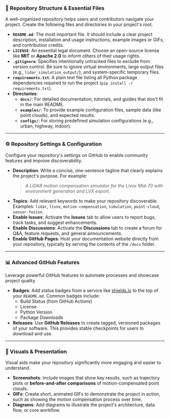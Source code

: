 ### 📂 Repository Structure & Essential Files

A well-organized repository helps users and contributors navigate your project. Create the following files and directories in your project's root.

* **`README.md`**: The most important file. It should include a clear project description, installation and usage instructions, example images or GIFs, and contribution credits.
* **`LICENSE`**: An essential legal document. Choose an open-source license like **MIT** or **Apache 2.0** to inform others of their usage rights.
* **`.gitignore`**: Specifies intentionally untracked files to exclude from version control. Be sure to ignore virtual environments, large output files (e.g., `lidar_simulation_output/`), and system-specific temporary files.
* **`requirements.txt`**: A plain text file listing all Python package dependencies required to run the project (`pip install -r requirements.txt`).
* **Directories**:
    * **`docs/`**: For detailed documentation, tutorials, and guides that don't fit in the main README.
    * **`examples/`**: To provide example configuration files, sample data (like point clouds), and expected results.
    * **`configs/`**: For storing predefined simulation configurations (e.g., urban, highway, indoor).

---

### ⚙️ Repository Settings & Configuration

Configure your repository's settings on GitHub to enable community features and improve discoverability.

* **Description**: Write a concise, one-sentence tagline that clearly explains the project's purpose. For example:
    > *A LiDAR motion compensation simulator for the Livox Mid-70 with environment generation and LVX export.*
* **Topics**: Add relevant keywords to make your repository discoverable. Examples: `lidar`, `livox`, `motion-compensation`, `simulation`, `point-cloud`, `sensor-fusion`.
* **Enable Issues**: Activate the **Issues** tab to allow users to report bugs, track tasks, and suggest enhancements.
* **Enable Discussions**: Activate the **Discussions** tab to create a forum for Q&A, feature requests, and general announcements.
* **Enable GitHub Pages**: Host your documentation website directly from your repository, typically by serving the contents of the `/docs` folder.

---

### 📊 Advanced GitHub Features

Leverage powerful GitHub features to automate processes and showcase project quality.

* **Badges**: Add status badges from a service like [shields.io](https://shields.io/) to the top of your `README.md`. Common badges include:
    * Build Status (from GitHub Actions)
    * License
    * Python Version
    * Package Downloads
* **Releases**: Use **GitHub Releases** to create tagged, versioned packages of your software. This provides stable checkpoints for users to download and use.

---

### 📸 Visuals & Presentation

Visual aids make your repository significantly more engaging and easier to understand.

* **Screenshots**: Include images that show key results, such as trajectory plots or **before-and-after comparisons** of motion-compensated point clouds.
* **GIFs**: Create short, animated GIFs to demonstrate the project in action, such as showing the motion compensation process over time. 
* **Diagrams**: Add diagrams to illustrate the project's architecture, data flow, or core workflow.